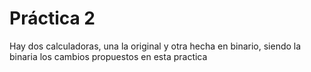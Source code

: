 # Práctica 2
Hay dos calculadoras, una la original y otra hecha en binario, siendo la binaria los cambios propuestos en esta practica
